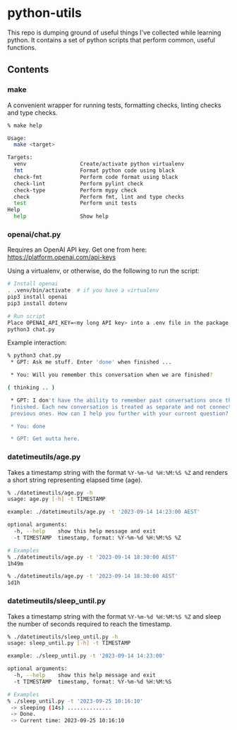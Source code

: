 # python-utils

This repo is dumping ground of useful things I've collected while learning python. It contains a set of python scripts that perform common, useful functions.


## Contents


### make

A convenient wrapper for running tests, formatting checks, linting checks and type checks.

```bash
% make help

Usage:
  make <target>

Targets:
  venv                 Create/activate python virtualenv
  fmt                  Format python code using black
  check-fmt            Perform code format using black
  check-lint           Perform pylint check
  check-type           Perform mypy check
  check                Perform fmt, lint and type checks
  test                 Perform unit tests
Help
  help                 Show help
````


### openai/chat.py

Requires an OpenAI API key. Get one from here: https://platform.openai.com/api-keys

Using a virtualenv, or otherwise, do the following to run the script:

```bash
# Install openai 
. .venv/bin/activate  # if you have a virtualenv
pip3 install openai
pip3 install dotenv

# Run script
Place OPENAI_API_KEY=<my long API key> into a .env file in the package home directory.
python3 chat.py
```

Example interaction:

```bash
% python3 chat.py
 * GPT: Ask me stuff. Enter 'done' when finished ...

 * You: Will you remember this conversation when we are finished?

( thinking .. )

 * GPT: I don't have the ability to remember past conversations once they are 
 finished. Each new conversation is treated as separate and not connected to 
 previous ones. How can I help you further with your current question?

 * You: done

 * GPT: Get outta here.

```


### datetimeutils/age.py

Takes a timestamp string with the format `%Y-%m-%d %H:%M:%S %Z` and renders a short string representing elapsed time (age).

```bash
% ./datetimeutils/age.py -h
usage: age.py [-h] -t TIMESTAMP

example: ./datetimeutils/age.py -t '2023-09-14 14:23:00 AEST'

optional arguments:
  -h, --help    show this help message and exit
  -t TIMESTAMP  timestamp, format: %Y-%m-%d %H:%M:%S %Z

# Examples
% ./datetimeutils/age.py -t '2023-09-14 18:30:00 AEST'
1h49m

% ./datetimeutils/age.py -t '2023-09-14 18:30:00 AEST'
1d1h
```


### datetimeutils/sleep_until.py

Takes a timestamp string with the format `%Y-%m-%d %H:%M:%S %Z` and sleep the number of seconds required to reach the timestamp.

```bash
% ./datetimeutils/sleep_until.py -h
usage: sleep_until.py [-h] -t TIMESTAMP

example: ./sleep_until.py -t '2023-09-14 14:23:00'

optional arguments:
  -h, --help    show this help message and exit
  -t TIMESTAMP  timestamp, format: %Y-%m-%d %H:%M:%S

# Examples
% ./sleep_until.py -t '2023-09-25 10:16:10'
 -> sleeping (14s) ..............
 -> Done.
 -> Current time: 2023-09-25 10:16:10
```